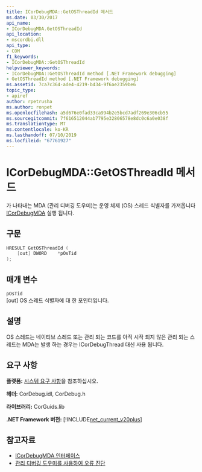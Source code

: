 ```yaml
---
title: ICorDebugMDA::GetOSThreadId 메서드
ms.date: 03/30/2017
api_name:
- ICorDebugMDA.GetOSThreadId
api_location:
- mscordbi.dll
api_type:
- COM
f1_keywords:
- ICorDebugMDA::GetOSThreadId
helpviewer_keywords:
- ICorDebugMDA::GetOSThreadId method [.NET Framework debugging]
- GetOSThreadId method [.NET Framework debugging]
ms.assetid: 7ca7c364-ade4-4219-b434-9f6ae2359be6
topic_type:
- apiref
author: rpetrusha
ms.author: ronpet
ms.openlocfilehash: a5d676e0fad33ca994b2e5bcd7adf269e306cb55
ms.sourcegitcommit: 7f616512044ab7795e32806578e8dc0c6a0e038f
ms.translationtype: MT
ms.contentlocale: ko-KR
ms.lasthandoff: 07/10/2019
ms.locfileid: "67761927"
---
```

# <a name="icordebugmdagetosthreadid-method"></a>ICorDebugMDA::GetOSThreadId 메서드
가 나타내는 MDA (관리 디버깅 도우미)는 운영 체제 (OS) 스레드 식별자를 가져옵니다 [ICorDebugMDA](../../../../docs/framework/unmanaged-api/debugging/icordebugmda-interface.md) 실행 됩니다.  
  
## <a name="syntax"></a>구문  
  
```cpp  
HRESULT GetOSThreadId (  
    [out] DWORD    *pOsTid  
);  
```  
  
## <a name="parameters"></a>매개 변수  
 `pOsTid`  
 [out] OS 스레드 식별자에 대 한 포인터입니다.  
  
## <a name="remarks"></a>설명  
 OS 스레드는 네이티브 스레드 또는 관리 되는 코드를 아직 시작 되지 않은 관리 되는 스레드는 MDA는 발생 하는 경우는 ICorDebugThread 대신 사용 됩니다.  
  
## <a name="requirements"></a>요구 사항  
 **플랫폼:** [시스템 요구 사항](../../../../docs/framework/get-started/system-requirements.md)을 참조하십시오.  
  
 **헤더:** CorDebug.idl, CorDebug.h  
  
 **라이브러리:** CorGuids.lib  
  
 **.NET Framework 버전:** [!INCLUDE[net_current_v20plus](../../../../includes/net-current-v20plus-md.md)]  
  
## <a name="see-also"></a>참고자료

- [ICorDebugMDA 인터페이스](../../../../docs/framework/unmanaged-api/debugging/icordebugmda-interface.md)
- [관리 디버깅 도우미를 사용하여 오류 진단](../../../../docs/framework/debug-trace-profile/diagnosing-errors-with-managed-debugging-assistants.md)
